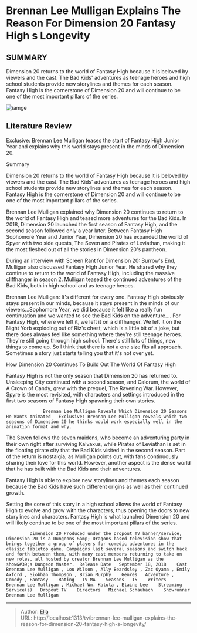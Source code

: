 # Brennan Lee Mulligan Explains The Reason For Dimension 20 Fantasy High s Longevity


## SUMMARY 



  Dimension 20 returns to the world of Fantasy High because it is beloved by viewers and the cast.   The Bad Kids&#39; adventures as teenage heroes and high school students provide new storylines and themes for each season.   Fantasy High is the cornerstone of Dimension 20 and will continue to be one of the most important pillars of the series.  

![iamge]()

## Literature Review
Exclusive: Brennan Lee Mulligan teases the start of Fantasy High Junior Year and explains why this world stays present in the minds of Dimension 20.


Summary

  Dimension 20 returns to the world of Fantasy High because it is beloved by viewers and the cast.   The Bad Kids&#39; adventures as teenage heroes and high school students provide new storylines and themes for each season.   Fantasy High is the cornerstone of Dimension 20 and will continue to be one of the most important pillars of the series.  





Brennan Lee Mulligan explained why Dimension 20 continues to return to the world of Fantasy High and teased more adventures for the Bad Kids. In 2018, Dimension 20 launched the first season of Fantasy High, and the second season followed only a year later. Between Fantasy High Sophomore Year and Junior Year, Dimension 20 has expanded the world of Spyer with two side quests, The Seven and Pirates of Leviathan, making it the most fleshed out of all the stories in Dimension 20&#39;s pantheon.




During an interview with Screen Rant for Dimension 20: Burrow&#39;s End, Mulligan also discussed Fantasy High Junior Year. He shared why they continue to return to the world of Fantasy High, including the massive cliffhanger in season 2. Mulligan teased the continued adventures of the Bad Kids, both in high school and as teenage heroes.


Brennan Lee Mulligan: It&#39;s different for every one. Fantasy High obviously stays present in our minds, because it stays present in the minds of our viewers...Sophomore Year, we did because it felt like a really fun continuation and we wanted to see the Bad Kids on the adventure....
For Fantasy High, where we left it, we left it on a cliffhanger. We left it on the Night Yorb exploding out of Riz&#39;s chest, which is a little bit of a joke, but there does always feel like something where they&#39;re still teenage heroes. They&#39;re still going through high school. There&#39;s still lots of things, new things to come up. So I think that there is not a one size fits all approach. Sometimes a story just starts telling you that it&#39;s not over yet.






 How Dimension 20 Continues To Build Out The World Of Fantasy High 
         

Fantasy High is not the only season that Dimension 20 has returned to. Unsleeping City continued with a second season, and Calorum, the world of A Crown of Candy, grew with the prequel, The Ravening War. However, Spyre is the most revisited, with characters and settings introduced in the first two seasons of Fantasy High spawning their own stories.

                  Brennan Lee Mulligan Reveals Which Dimension 20 Seasons He Wants Animated   Exclusive: Brennan Lee Mulligan reveals which two seasons of Dimension 20 he thinks would work especially well in the animation format and why.    

The Seven follows the seven maidens, who become an adventuring party in their own right after surviving Kalvaxus, while Pirates of Leviathan is set in the floating pirate city that the Bad Kids visited in the second season. Part of the return is nostalgia, as Mulligan points out, with fans continuously sharing their love for this world. However, another aspect is the dense world that he has built with the Bad Kids and their adventures.






Fantasy High is able to explore new storylines and themes each season because the Bad Kids have such different origins as well as their continued growth.




Setting the core of this story in a high school allows the world of Fantasy High to evolve and grow with the characters, thus opening the doors to new storylines and characters. Fantasy High is what launched Dimension 20 and will likely continue to be one of the most important pillars of the series.

             Dimension 20 Produced under the Dropout TV banner/service, Dimension 20 is a Dungeons &amp; Dragons-based television show that brings together a group of players for comedic adventures in the classic tabletop game. Campaigns last several seasons and switch back and forth between them, with many cast members returning to take on new roles, all hosted by creator Brennan Lee Mulligan as the show&#39;s Dungeon Master.  Release Date   September 18, 2018    Cast   Brennan Lee Mulligan , Lou Wilson , Ally Beardsley , Zac Oyama , Emily Axford , Siobhan Thompson , Brian Murphy    Genres   Adventure , Comedy , Fantasy    Rating   TV-MA    Seasons   15    Writers   Brennan Lee Mulligan , Michael Wm. Kaluta , Elaine Lee    Streaming Service(s)   Dropout TV    Directors   Michael Schaubach    Showrunner   Brennan Lee Mulligan       


---

> Author: [Ella](https://instagram.hk.cn/)  
> URL: http://localhost:1313/tv/brennan-lee-mulligan-explains-the-reason-for-dimension-20-fantasy-high-s-longevity/  

